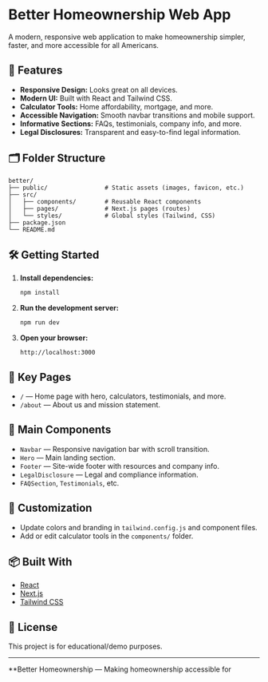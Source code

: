 # Better Homeownership Web App

A modern, responsive web application to make homeownership simpler, faster, and more accessible for all Americans.

## 🚀 Features

- **Responsive Design:** Looks great on all devices.
- **Modern UI:** Built with React and Tailwind CSS.
- **Calculator Tools:** Home affordability, mortgage, and more.
- **Accessible Navigation:** Smooth navbar transitions and mobile support.
- **Informative Sections:** FAQs, testimonials, company info, and more.
- **Legal Disclosures:** Transparent and easy-to-find legal information.

## 🗂️ Folder Structure

```
better/
├── public/                # Static assets (images, favicon, etc.)
├── src/
│   ├── components/        # Reusable React components
│   ├── pages/             # Next.js pages (routes)
│   └── styles/            # Global styles (Tailwind, CSS)
├── package.json
└── README.md
```

## 🛠️ Getting Started

1. **Install dependencies:**
   ```bash
   npm install
   ```

2. **Run the development server:**
   ```bash
   npm run dev
   ```

3. **Open your browser:**
   ```
   http://localhost:3000
   ```

## 📄 Key Pages

- `/` — Home page with hero, calculators, testimonials, and more.
- `/about` — About us and mission statement.

## 🧩 Main Components

- `Navbar` — Responsive navigation bar with scroll transition.
- `Hero` — Main landing section.
- `Footer` — Site-wide footer with resources and company info.
- `LegalDisclosure` — Legal and compliance information.
- `FAQSection`, `Testimonials`, etc.

## 🎨 Customization

- Update colors and branding in `tailwind.config.js` and component files.
- Add or edit calculator tools in the `components/` folder.

## 📦 Built With

- [React](https://react.dev/)
- [Next.js](https://nextjs.org/)
- [Tailwind CSS](https://tailwindcss.com/)

## 📝 License

This project is for educational/demo purposes.

---

**Better Homeownership — Making homeownership accessible for